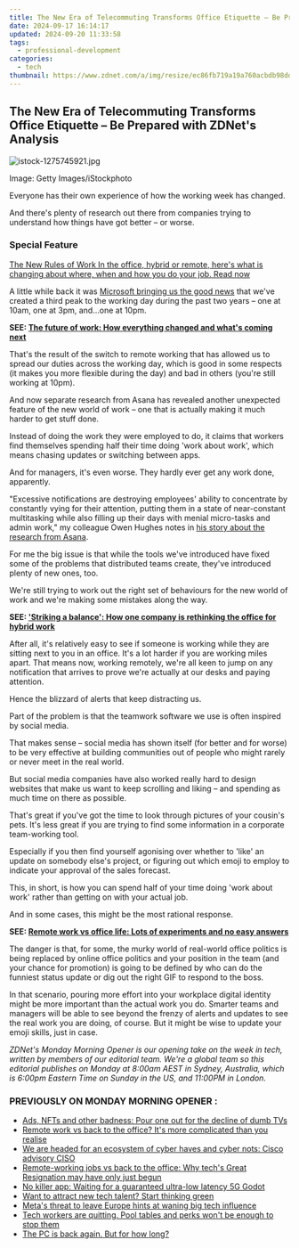 ```yaml
---
title: The New Era of Telecommuting Transforms Office Etiquette – Be Prepared with ZDNet's Analysis
date: 2024-09-17 16:14:17
updated: 2024-09-20 11:33:58
tags:
  - professional-development
categories:
  - tech
thumbnail: https://www.zdnet.com/a/img/resize/ec86fb719a19a760acbdb98ddc49b58e16a27d14/2022/01/21/d9aa9324-bcc9-4c79-a8b0-0feb03b12fa8/gettyimages-1207388601.jpg?width=278&height=156&fit=crop&auto=webp
---
```


## The New Era of Telecommuting Transforms Office Etiquette – Be Prepared with ZDNet's Analysis

![istock-1275745921.jpg](https://www.zdnet.com/a/img/resize/5440ee267599dc41524f7bd5155c291d376e924f/2021/04/01/5a61f5f4-119c-4f37-857f-4b56b9088a62/istock-1275745921.jpg?auto=webp&width=1280)

Image: Getty Images/iStockphoto

Everyone has their own experience of how the working week has changed.

And there's plenty of research out there from companies trying to understand how things have got better – or worse. 

### Special Feature

[The New Rules of Work In the office, hybrid or remote, here's what is changing about where, when and how you do your job.  Read now](https://www.zdnet.com/topic/the-new-rules-of-work/)

A little while back it was [Microsoft bringing us the good news](https://www.zdnet.com/article/microsoft-reveals-how-your-working-day-has-changed-you-might-not-like-it/) that we've created a third peak to the working day during the past two years – one at 10am, one at 3pm, and…one at 10pm.

**SEE: [The future of work: How everything changed and what's coming next](https://www.zdnet.com/article/the-hybrid-work-revolution-is-within-our-reach-its-time-to-decide-what-we-want/)**

That's the result of the switch to remote working that has allowed us to spread our duties across the working day, which is good in some respects (it makes you more flexible during the day) and bad in others (you're still working at 10pm). 

And now separate research from Asana has revealed another unexpected feature of the new world of work – one that is actually making it much harder to get stuff done.

Instead of doing the work they were employed to do, it claims that workers find themselves spending half their time doing 'work about work', which means chasing updates or switching between apps. 

And for managers, it's even worse. They hardly ever get any work done, apparently.

"Excessive notifications are destroying employees' ability to concentrate by constantly vying for their attention, putting them in a state of near-constant multitasking while also filling up their days with menial micro-tasks and admin work," my colleague Owen Hughes notes in [his story about the research from Asana](https://www.zdnet.com/article/buzz-buzz-burnout-why-constant-notifications-are-ruining-our-productivity/).

For me the big issue is that while the tools we've introduced have fixed some of the problems that distributed teams create, they've introduced plenty of new ones, too. 

We're still trying to work out the right set of behaviours for the new world of work and we're making some mistakes along the way.

**SEE: ['Striking a balance': How one company is rethinking the office for hybrid work](https://www.zdnet.com/article/striking-a-balance-how-one-company-is-rethinking-the-office-for-the-future-of-hybrid-work/)**

After all, it's relatively easy to see if someone is working while they are sitting next to you in an office. It's a lot harder if you are working miles apart. That means now, working remotely, we're all keen to jump on any notification that arrives to prove we're actually at our desks and paying attention. 

Hence the blizzard of alerts that keep distracting us.

Part of the problem is that the teamwork software we use is often inspired by social media. 

That makes sense – social media has shown itself (for better and for worse) to be very effective at building communities out of people who might rarely or never meet in the real world. 

But social media companies have also worked really hard to design websites that make us want to keep scrolling and liking – and spending as much time on there as possible.

That's great if you've got the time to look through pictures of your cousin's pets. It's less great if you are trying to find some information in a corporate team-working tool. 

Especially if you then find yourself agonising over whether to 'like' an update on somebody else's project, or figuring out which emoji to employ to indicate your approval of the sales forecast. 

This, in short, is how you can spend half of your time doing 'work about work' rather than getting on with your actual job. 

And in some cases, this might be the most rational response. 

**SEE: [Remote work vs office life: Lots of experiments and no easy answers](https://www.zdnet.com/article/remote-work-vs-office-life-lots-of-experiments-and-no-easy-answers/)**

The danger is that, for some, the murky world of real-world office politics is being replaced by online office politics and your position in the team (and your chance for promotion) is going to be defined by who can do the funniest status update or dig out the right GIF to respond to the boss. 

In that scenario, pouring more effort into your workplace digital identity might be more important than the actual work you do. Smarter teams and managers will be able to see beyond the frenzy of alerts and updates to see the real work you are doing, of course. But it might be wise to update your emoji skills, just in case.

_ZDNet's Monday Morning Opener is our opening take on the week in tech, written by members of our editorial team. We're a global team so this editorial publishes on Monday at 8:00am AEST in Sydney, Australia, which is 6:00pm Eastern Time on Sunday in the US, and 11:00PM in London._

### PREVIOUSLY ON MONDAY MORNING OPENER :   

* [Ads, NFTs and other badness: Pour one out for the decline of dumb TVs](https://www.zdnet.com/home-and-office/home-entertainment/ads-nfts-and-other-badness-pour-one-out-for-the-decline-of-dumb-tvs/)
* [Remote work vs back to the office? It's more complicated than you realise](https://www.zdnet.com/article/remote-work-vs-back-to-the-office-its-more-complicated-than-you-realise/)
* [We are headed for an ecosystem of cyber haves and cyber nots: Cisco advisory CISO](https://www.zdnet.com/article/we-are-headed-for-an-ecosystem-of-cyber-haves-and-cyber-nots-cisco-advisory-ciso/)
* [Remote-working jobs vs back to the office: Why tech's Great Resignation may have only just begun](https://www.zdnet.com/article/remote-working-jobs-vs-back-to-the-office-why-techs-great-resignation-may-have-only-just-begun/)
* [No killer app: Waiting for a guaranteed ultra-low latency 5G Godot](https://www.zdnet.com/article/no-killer-app-waiting-for-a-guaranteed-ultra-low-latency-5g-godot/)
* [Want to attract new tech talent? Start thinking green](https://www.zdnet.com/article/want-to-attract-new-tech-talent-start-thinking-green/)
* [Meta's threat to leave Europe hints at waning big tech influence](https://www.zdnet.com/article/metas-threat-to-leave-europe-hints-at-big-tech-influence-waning/)
* [Tech workers are quitting. Pool tables and perks won't be enough to stop them](https://www.zdnet.com/article/tech-workers-are-on-the-move-pool-tables-and-perks-wont-be-enough-to-keep-them)
* [The PC is back again. But for how long?](https://www.zdnet.com/article/the-pc-is-back-again-but-for-how-long)

<ins class="adsbygoogle"
     style="display:block"
     data-ad-format="autorelaxed"
     data-ad-client="ca-pub-7571918770474297"
     data-ad-slot="1223367746"></ins>



<ins class="adsbygoogle"
     style="display:block"
     data-ad-client="ca-pub-7571918770474297"
     data-ad-slot="8358498916"
     data-ad-format="auto"
     data-full-width-responsive="true"></ins>
